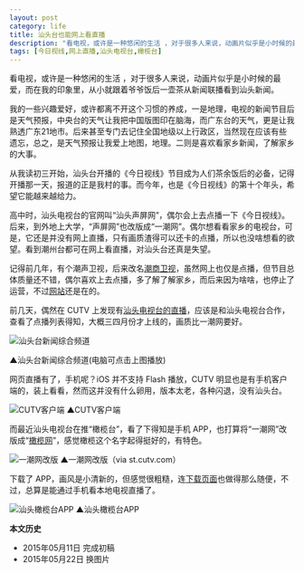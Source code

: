 ```yaml
---
layout: post
category: life
title: 汕头台也能网上看直播
description: "看电视，或许是一种悠闲的生活 ，对于很多人来说，动画片似乎是小时候的最爱，而在我的印象里，从小就跟着爷爷饭后一壶茶从新闻联播看到汕头新闻。"
tags: [今日视线,网上直播,汕头电视台,橄榄台]
---
```


看电视，或许是一种悠闲的生活 ，对于很多人来说，动画片似乎是小时候的最爱，而在我的印象里，从小就跟着爷爷饭后一壶茶从新闻联播看到汕头新闻。

我的一些兴趣爱好，或许都离不开这个习惯的养成，一是地理，电视的新闻节目后是天气预报，中央台的天气让我把中国版图印在脑海，而广东台的天气，更是让我熟透广东21地市。后来甚至专门去记住全国地级以上行政区，当然现在应该有些遗忘，总之，是天气预报让我爱上地图，地理。二则是喜欢看家乡新闻，了解家乡的大事。

从我读初三开始，汕头台开播的《今日视线》节目成为人们茶余饭后的必备，记得开播那一天，报道的正是我村的事。而今年，也是《今日视线》的第十个年头，希望它能越来越给力。

高中时，汕头电视台的官网叫“汕头声屏网”，偶尔会上去点播一下《今日视线》。后来，到外地上大学，“声屏网”也改版成“一潮网”。偶尔想看看家乡的电视台，可是，它还是并没有网上直播，只有画质渣得可以还卡的点播，所以也没啥想看的欲望。看到潮州台都可在网上看直播，对汕头台还真是失望。

记得前几年，有个潮声卫视，后来改名[潮商卫视](http://zh.wikipedia.org/wiki/潮商衛視)，虽然网上也仅是点播，但节目总体质量还不错，偶尔喜欢上去点播，多了解了解家乡，而后来因为啥啥，也停止了运营，不过[网站](http://www.ecstv.com/)还是在的。

前几天，偶然在 CUTV 上发现有[汕头电视台的直播](http://tv.cutv.com/index.html?tv=sttv)，应该是和汕头电视台合作，查看了点播列表得知，大概三四月份才上线的，画质比一潮网要好。

<div id="sttv01"><img src="{{site.IMG_PATH}}/sttv-online-01.jpg?20150512&q/90" alt="汕头台新闻综合频道" style="margin:0 auto;display:block;cursor:pointer;"/></div>

▲汕头台新闻综合频道(电脑可点击上图播放)

<script>
$("#sttv01 img").click(function(){
    $("#sttv01").html("<embed src='http://tv.cutv.com/player/cv.swf' wmode='direct' allowfullscreen='true' allowscriptaccess='always' flashvars='width=640&height=510&divid=TSL_player&channelId=lKGXIQa&autoplay=false' type='application/x-shockwave-flash' height='512' width='640'>");
    });
</script>

网页直播有了，手机呢？iOS 并不支持 Flash 播放，CUTV 明显也是有手机客户端的，装上看看，然而这并没有什么卵用，版本太老，各种闪退，没有汕头台。

![CUTV客户端]({{site.IMG_PATH}}/sttv-online-01.png?imageView2/1/w/640/h/427/q/90)
▲CUTV客户端

而最近汕头电视台在推“橄榄台”，看了下得知是手机 APP，也打算将“一潮网”改版成“[橄榄网](http://st.cutv.com/)”，感觉橄榄这个名字起得挺好的，有特色。

![一潮网改版]({{site.IMG_PATH}}/sttv-online-02.jpg?q/90)
▲一潮网改版（via st.cutv.com）

下载了 APP，画风是小清新的，但感觉很粗糙，连[下载页面](http://st.cutv.com/app/appdown.html)也做得那么随便，不过，总算是能通过手机看本地电视直播了。

![汕头橄榄台APP]({{site.IMG_PATH}}/sttv-online-03.jpg_640)
▲汕头橄榄台APP

**本文历史**

* 2015年05月11日 完成初稿
* 2015年05月22日 换图片